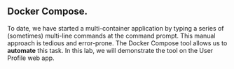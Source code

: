## Docker Compose.

To date, we have started a multi-container application by typing a series of (sometimes) multi-line commands at the command prompt. This manual approach is tedious and error-prone. The Docker Compose tool allows us to __automate__ this task. In this lab, we will demonstrate the tool on the User Profile web app. 